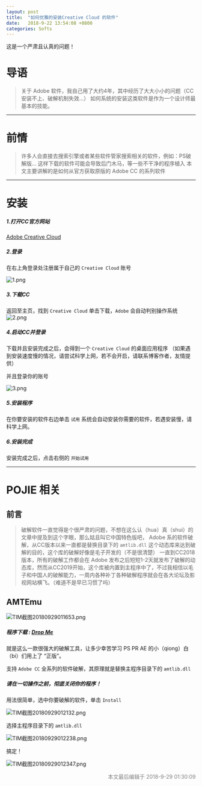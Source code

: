 ```yaml
---
layout: post
title:  "如何优雅的安装Creative Cloud 的软件"
date:   2018-9-22 13:54:08 +0800
categories: Softs
---
```

这是一个严肃且认真的问题！

# 导语
> 关于 Adobe 软件，我自己用了大约4年，其中经历了大大小小的问题（CC安装不上、破解机制失效...）
> 如何系统的安装这类软件是作为一个设计师最基本的技能。
---

# 前情
> 许多人会直接去搜索引擎或者某些软件管家搜索相关的软件，例如：PS破解版...
> 这样下载的软件可能会导致后门木马，等一些不干净的程序植入
> 本文主要讲解的是如何从官方获取原版的 Adobe CC 的系列软件
---

# 安装

##### 1.打开CC官方网站

[Adobe Creative Cloud](https://www.adobe.com/cn/creativecloud/catalog/desktop.html)

##### 2.登录

在右上角登录处注册属于自己的 `Creative Cloud` 账号

![1.png](https://i.loli.net/2018/09/22/5ba5dde03496c.png '注册账户')

##### 3.下载CC

返回至主页，找到 `Creative Cloud` 单击下载，`Adobe` 会自动判别操作系统
![2.png](https://i.loli.net/2018/09/22/5ba5de5accce9.png 'CC下载')

##### 4.启动CC并登录

下载并且安装完成之后，会得到一个 `Creative Cloud` 的桌面应用程序
（如果遇到安装速度慢的情况，请尝试科学上网，若不会开启，请联系博客作者，友情提供）

并且登录你的账号

![3.png](https://i.loli.net/2018/09/22/5ba5e13c53d62.png 'CC桌面应用程序')

##### 5.安装程序

在你要安装的软件右边单击 `试用`
系统会自动安装你需要的软件，若遇安装慢，请科学上网。

##### 6.安装完成

安装完成之后，点击右侧的 `开始试用`

---
# POJIE 相关

## 前言
> 破解软件一直觉得是个很严肃的问题，不想在这么认（hua）真（shui）的文章中提及到这个字眼，那么姑且叫它中国特色版吧，
Adobe 系的软件破解，从CC版本以来一直都是替换目录下的 `amtlib.dll` 这个动态库来达到破解的目的，这个库的破解好像是毛子开发的（不是很清楚）
一直到CC2018版本，所有的破解工作都会在 Adobe 发布之后短短1-2天就发布了破解的动态库，然而从CC2019开始，这个库被内置到主程序中了，不过我相信以毛子和中国人的破解能力，一周内各种补丁各种破解程序就会在各大论坛及影视网站横飞。（难道不是早已习惯了吗）

## AMTEmu
![TIM截图20180929011653.png](https://i.loli.net/2018/09/29/5bae620f9817a.png 'amtemu v0.9.2')

##### 程序下载 : [Drop Me](https://drop.me/MRqmx3)

就是这么一款很强大的破解工具，让多少幸苦学习 PS PR AE 的小（qiong）白（bi）们用上了 “正版”。

支持 `Adobe CC` 全系列的软件破解，其原理就是替换主程序目录下的 `amtlib.dll`

##### 请在一切操作之前，彻底关闭你的程序！

用法很简单，选中你要破解的软件，单击 `Install`

![TIM截图20180929012132.png](https://i.loli.net/2018/09/29/5bae6325742a6.png '选择要破解的程序')

选择主程序目录下的 `amtlib.dll`

![TIM截图20180929012238.png](https://i.loli.net/2018/09/29/5bae63666ac82.png '定位 amtlib.dll')

搞定！

![TIM截图20180929012347.png](https://i.loli.net/2018/09/29/5bae63ad92cf2.png 'WORKING DONE')

<font color=gray><div style="text-align: right" color=gray> 本文最后编辑于 2018-9-29 01:30:09</div></font>